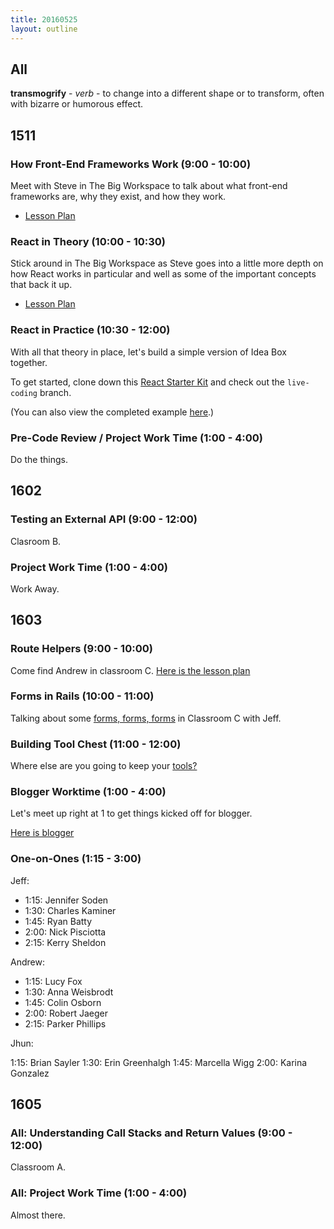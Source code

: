 ```yaml
---
title: 20160525
layout: outline
---
```


## All

**transmogrify** - _verb_ - to change into a different shape or to transform,
often with bizarre or humorous effect.


## 1511

### How Front-End Frameworks Work (9:00 - 10:00)

Meet with Steve in The Big Workspace to talk about what front-end frameworks are, why they exist, and how they work.

- [Lesson Plan](https://github.com/turingschool/lesson_plans/blob/master/ruby_04-apis_and_scalability/how_javascript_frontends_work.markdown)

### React in Theory (10:00 - 10:30)

Stick around in The Big Workspace as Steve goes into a little more depth on how React works in particular and well as some of the important concepts that back it up.

- [Lesson Plan](https://github.com/turingschool/lesson_plans/blob/master/ruby_04-apis_and_scalability/react_in_theory.markdown)

### React in Practice (10:30 - 12:00)

With all that theory in place, let's build a simple version of Idea Box together.

To get started, clone down this [React Starter Kit][rsk] and check out the `live-coding` branch.

(You can also view the completed example [here][ic].)

[rsk]: https://github.com/turingschool-examples/react-starter-kit
[ic]: https://github.com/turingschool-examples/react-starter-kit/tree/completed-ideabox-example

### Pre-Code Review / Project Work Time (1:00 - 4:00)

Do the things.


## 1602

### Testing an External API (9:00 - 12:00)

Clasroom B.

### Project Work Time (1:00 - 4:00)

Work Away.


## 1603

### Route Helpers (9:00 - 10:00)

Come find Andrew in classroom C. [Here is the lesson plan](https://github.com/turingschool/lesson_plans/blob/master/ruby_02-web_applications_with_ruby/route_helpers.md)

### Forms in Rails (10:00 - 11:00)

Talking about some [forms, forms, forms](https://github.com/turingschool/lesson_plans/blob/master/ruby_02-web_applications_with_ruby/forms_primer.markdown) in Classroom C with Jeff.

### Building Tool Chest (11:00 - 12:00)

Where else are you going to keep your [tools?](https://github.com/turingschool/lesson_plans/blob/master/ruby_02-web_applications_with_ruby/forms_and_route_helpers_in_rails.markdown)

### Blogger Worktime (1:00 - 4:00)

Let's meet up right at 1 to get things kicked off for blogger.

[Here is blogger](http://tutorials.jumpstartlab.com/projects/blogger.html)

### One-on-Ones (1:15 - 3:00)

Jeff:

  * 1:15: Jennifer Soden
  * 1:30: Charles Kaminer
  * 1:45: Ryan Batty
  * 2:00: Nick Pisciotta
  * 2:15: Kerry Sheldon

Andrew:

  * 1:15: Lucy Fox
  * 1:30: Anna Weisbrodt
  * 1:45: Colin Osborn
  * 2:00: Robert Jaeger
  * 2:15: Parker Phillips

Jhun:

  1:15: Brian Sayler
  1:30: Erin Greenhalgh
  1:45: Marcella Wigg
  2:00: Karina Gonzalez



## 1605

### All: Understanding Call Stacks and Return Values (9:00 - 12:00)

Classroom A.

### All: Project Work Time (1:00 - 4:00)

Almost there.

